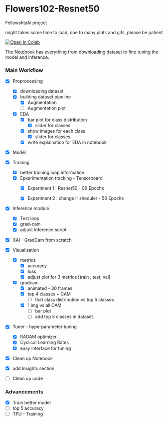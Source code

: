 # Flowers102-Resnet50

FellowshipAi project 

might takes some time to load, due to many plots and gifs, please be patient

[![Open In Colab](https://colab.research.google.com/assets/colab-badge.svg)](https://colab.research.google.com/drive/1M_odF1YhijOgr3FnrRSEtlDMCC7QRgQi?usp=sharing)

The Notebook has everything from downloading dataset to fine tuning the model and inference.


### Main Workflow
- [x] Proprocessing
  - [X] downloading dataset
  - [X] building dataset pipeline
    - [X] Augmentation
    - [ ] Augmentation plot 
  - [x] EDA
    - [X] bar plot for class distribution
      - [x] slider for classes
    - [x] show images for each class
      - [x] slider for classes
    - [X] write explaination for EDA in notebook

- [x] Model
- [x] Training
  - [x] better training loop information
  - [x] Epxerimentation tracking - Tensorboard
    - [x] Experiment 1 : Resnet50 - 99 Epochs 
    - [x] Experiment 2 : change lr sheduler - 50 Epochs


- [X] Inference module  
  - [X] Test loop 
  - [X] grad-cam 
  - [X] adjust inference script
  
- [X] XAI - GradCam from scratch
- [X] Visualization
  - [X] metrics
    - [X] accuracy
    - [X] loss
    - [x] adjust plot for 3 metrics [train , test, val]
  - [X] gradcam
    - [X] animated - 30 frames
    - [X] top 4 classes + CAM
      - [ ] that class distribution vs top 5 classes
    - [X] 1 img vs all CAM
      - [ ] bar plot
      - [ ] add top 5 classes in dataset
  
- [X] Tuner - hyperparameter tuning
  - [X] RADAM optimizer
  - [X] Cyclical Learning Rates
  - [X] easy interface for tuning

- [X] Clean up Notebook
- [x] add Insights section
- [ ] Clean up code


### Advancements
- [X] Train better model
- [ ] top 5 accuracy  
- [ ] TPU - Training

